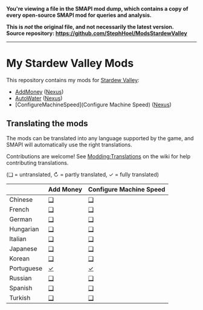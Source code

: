 **You're viewing a file in the SMAPI mod dump, which contains a copy of every open-source SMAPI mod
for queries and analysis.**

**This is _not_ the original file, and not necessarily the latest version.**  
**Source repository: https://github.com/StephHoel/ModsStardewValley**

----

# My Stardew Valley Mods

This repository contains my mods for [Stardew Valley](http://stardewvalley.net/):

* [AddMoney](AddMoney) ([Nexus](https://www.nexusmods.com/stardewvalley/mods/21016))
* [AutoWater](AutoWater) ([Nexus](https://www.nexusmods.com/stardewvalley/mods/21022))
* [ConfigureMachineSpeed](Configure Machine Speed) ([Nexus](https://www.nexusmods.com/stardewvalley/mods/21005))

## Translating the mods
<!--

    This section is auto-generated using a script, there's no need to edit it manually.
    https://github.com/Pathoschild/StardewScripts/tree/main/create-translation-summary

-->
The mods can be translated into any language supported by the game, and SMAPI will automatically
use the right translations.

Contributions are welcome! See [Modding:Translations](https://stardewvalleywiki.com/Modding:Translations)
on the wiki for help contributing translations.

(❑ = untranslated, ↻ = partly translated, ✓ = fully translated)

&nbsp;     | Add Money                  | Configure Machine Speed
:--------- | :------------------------- | :--------------------------------------
Chinese    | [❑](AddMoney/i18n)         | [❑](ConfigureMachineSpeed/i18n)
French     | [❑](AddMoney/i18n)         | [❑](ConfigureMachineSpeed/i18n)
German     | [❑](AddMoney/i18n)         | [❑](ConfigureMachineSpeed/i18n)
Hungarian  | [❑](AddMoney/i18n)         | [❑](ConfigureMachineSpeed/i18n)
Italian    | [❑](AddMoney/i18n)         | [❑](ConfigureMachineSpeed/i18n)
Japanese   | [❑](AddMoney/i18n)         | [❑](ConfigureMachineSpeed/i18n)
Korean     | [❑](AddMoney/i18n)         | [❑](ConfigureMachineSpeed/i18n)
Portuguese | [✓](AddMoney/i18n/pt.json) | [✓](ConfigureMachineSpeed/i18n/pt.json)
Russian    | [❑](AddMoney/i18n)         | [❑](ConfigureMachineSpeed/i18n)
Spanish    | [❑](AddMoney/i18n)         | [❑](ConfigureMachineSpeed/i18n)
Turkish    | [❑](AddMoney/i18n)         | [❑](ConfigureMachineSpeed/i18n)
